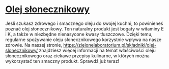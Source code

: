 # [Olej słonecznikowy](https://zielonelaboratorium.pl/składniki/olej-slonecznikowy/)

Jeśli szukasz zdrowego i smacznego oleju do swojej kuchni, to powinieneś poznać olej słonecznikowy. Ten naturalny produkt jest bogaty w witaminy E i K, a także w niezbędne nienasycone kwasy tłuszczowe. Dzięki temu, regularne spożywanie oleju słonecznikowego korzystnie wpływa na nasze zdrowie. Na naszej stronie, https://zielonelaboratorium.pl/składniki/olej-slonecznikowy/ znajdziesz więcej informacji na temat właściwości oleju słonecznikowego oraz ciekawe przepisy kulinarne, w których można wykorzystać ten smaczny produkt. Sprawdź już teraz!